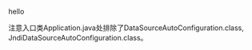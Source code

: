 hello

注意入口类Application.java处排除了DataSourceAutoConfiguration.class, JndiDataSourceAutoConfiguration.class。
